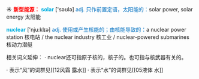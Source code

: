 ☀ <font color="red">**新型能源：**</font>
<font color="sky blue">**solar**</font> ['səʊlə] 
<font color="#0070c0">adj. 只作前置定语，太阳能的：</font>solar power, solar energy 太阳能

<font color="sky blue">**nuclear**</font> ['nju:klɪə] 
<font color="#0070c0">adj. 使用或产生核能的；由核能导致的：</font>a nuclear power station 核电站 / the nuclear industry 核工业 / nuclear-powered submarines 核动力潜艇

相关词义延伸：
· nuclear还可指原子核的，核子的。也可指与核武器有关的。

· 表示“风”的词群见[[12风霜 露水]]
· 表示“水”的词群见[[05液体 水]]
